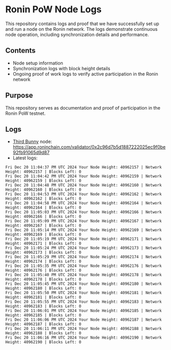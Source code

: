 # Ronin PoW Node Logs

This repository contains logs and proof that we have successfully set up and run a node on the Ronin network. The logs demonstrate continuous node operation, including synchronization details and performance.

## Contents

- Node setup information
- Synchronization logs with block height details
- Ongoing proof of work logs to verify active participation in the Ronin network

## Purpose

This repository serves as documentation and proof of participation in the Ronin PoW testnet.

## Logs

- [Third Bunny](https://thirdbunny.xyz/) node: https://app.roninchain.com/validator/0x2c96d7b5d1887222025ec9f0be92fb91065d9d87
- Latest logs:
```
Fri Dec 20 11:04:37 PM UTC 2024 Your Node Height: 40962157 | Network Height: 40962157 | Blocks Left: 0
Fri Dec 20 11:04:42 PM UTC 2024 Your Node Height: 40962159 | Network Height: 40962159 | Blocks Left: 0
Fri Dec 20 11:04:48 PM UTC 2024 Your Node Height: 40962160 | Network Height: 40962160 | Blocks Left: 0
Fri Dec 20 11:04:53 PM UTC 2024 Your Node Height: 40962162 | Network Height: 40962162 | Blocks Left: 0
Fri Dec 20 11:04:58 PM UTC 2024 Your Node Height: 40962164 | Network Height: 40962164 | Blocks Left: 0
Fri Dec 20 11:05:03 PM UTC 2024 Your Node Height: 40962166 | Network Height: 40962166 | Blocks Left: 0
Fri Dec 20 11:05:09 PM UTC 2024 Your Node Height: 40962167 | Network Height: 40962167 | Blocks Left: 0
Fri Dec 20 11:05:14 PM UTC 2024 Your Node Height: 40962169 | Network Height: 40962169 | Blocks Left: 0
Fri Dec 20 11:05:19 PM UTC 2024 Your Node Height: 40962171 | Network Height: 40962171 | Blocks Left: 0
Fri Dec 20 11:05:24 PM UTC 2024 Your Node Height: 40962173 | Network Height: 40962173 | Blocks Left: 0
Fri Dec 20 11:05:29 PM UTC 2024 Your Node Height: 40962174 | Network Height: 40962174 | Blocks Left: 0
Fri Dec 20 11:05:35 PM UTC 2024 Your Node Height: 40962176 | Network Height: 40962176 | Blocks Left: 0
Fri Dec 20 11:05:40 PM UTC 2024 Your Node Height: 40962178 | Network Height: 40962178 | Blocks Left: 0
Fri Dec 20 11:05:45 PM UTC 2024 Your Node Height: 40962180 | Network Height: 40962180 | Blocks Left: 0
Fri Dec 20 11:05:50 PM UTC 2024 Your Node Height: 40962181 | Network Height: 40962181 | Blocks Left: 0
Fri Dec 20 11:05:55 PM UTC 2024 Your Node Height: 40962183 | Network Height: 40962183 | Blocks Left: 0
Fri Dec 20 11:06:01 PM UTC 2024 Your Node Height: 40962185 | Network Height: 40962185 | Blocks Left: 0
Fri Dec 20 11:06:06 PM UTC 2024 Your Node Height: 40962187 | Network Height: 40962187 | Blocks Left: 0
Fri Dec 20 11:06:11 PM UTC 2024 Your Node Height: 40962188 | Network Height: 40962188 | Blocks Left: 0
Fri Dec 20 11:06:16 PM UTC 2024 Your Node Height: 40962190 | Network Height: 40962190 | Blocks Left: 0
```
